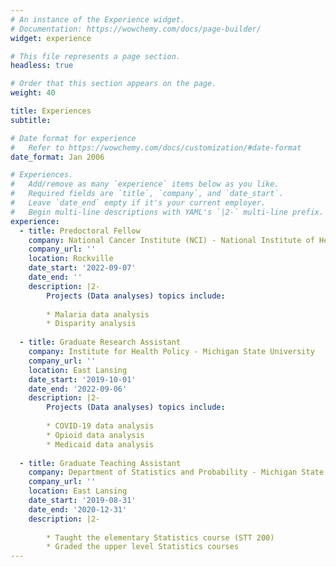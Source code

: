 ```yaml
---
# An instance of the Experience widget.
# Documentation: https://wowchemy.com/docs/page-builder/
widget: experience

# This file represents a page section.
headless: true

# Order that this section appears on the page.
weight: 40

title: Experiences
subtitle:

# Date format for experience
#   Refer to https://wowchemy.com/docs/customization/#date-format
date_format: Jan 2006

# Experiences.
#   Add/remove as many `experience` items below as you like.
#   Required fields are `title`, `company`, and `date_start`.
#   Leave `date_end` empty if it's your current employer.
#   Begin multi-line descriptions with YAML's `|2-` multi-line prefix.
experience:
  - title: Predoctoral Fellow
    company: National Cancer Institute (NCI) - National Institute of Health (NIH)
    company_url: ''
    location: Rockville
    date_start: '2022-09-07'
    date_end: ''
    description: |2-
        Projects (Data analyses) topics include:
        
        * Malaria data analysis
        * Disparity analysis
    
  - title: Graduate Research Assistant
    company: Institute for Health Policy - Michigan State University
    company_url: ''
    location: East Lansing
    date_start: '2019-10-01'
    date_end: '2022-09-06'
    description: |2-
        Projects (Data analyses) topics include:
        
        * COVID-19 data analysis
        * Opioid data analysis
        * Medicaid data analysis
        
  - title: Graduate Teaching Assistant
    company: Department of Statistics and Probability - Michigan State University
    company_url: ''
    location: East Lansing
    date_start: '2019-08-31'
    date_end: '2020-12-31'
    description: |2-
    
        * Taught the elementary Statistics course (STT 200)
        * Graded the upper level Statistics courses
---
```

